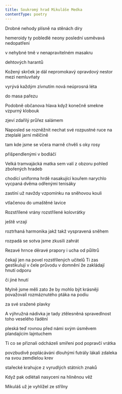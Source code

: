 ```yaml
---
title: Soukromý hrad Mikuláše Medka
contentType: poetry
---
```


<section>

Drobné nehody plísně na stěnách díry

hemeroidy ty pobledlé neony poslední usměvavá  
nedopatření

v nehybné tmě v nenapravitelném masakru

dehtových harantů

Kožený skrček je dál nepromokavý opravdový nestor  
mezi nemluvňaty

vyrývá každým zívnutím nová neúprosná léta

do masa pařezu

Podobně občanova hlava když konečně smekne  
vzpurný klobouk

zjeví zdařilý průřez salámem

Naposled se rozněžnit nechat své rozpustné ruce na  
zteplalé jarní mělčině

tam kde jsme se včera marně chvěli s oky rosy

přišpendlenými v bodláčí

Velká tramvajácká matka sem valí z obzoru pohled  
zbořených hradeb

chodící uniforma hrdě nasakující kouřem narychlo  
vycpaná dvěma odřenými tenisáky

zastíní už navždy vzpomínku na sněhovou kouli

vtlačenou do umaštěné lavice

Rozstřílené vrány rozstřílené kolovrátky

ještě vrzají

roztrhaná harmonika jakž takž vyspravená sněhem

rozpadá se sotva jsme zkusili zahrát

Rezavé hrnce děravé prapory i ucha od půlitrů

čekají jen na povel rozstřílených učitelů Ti zas  
gestikulují v čele průvodu v domnění že zakládají  
hnutí odporu

či jiné hnutí

Mylně jsme měli zato že by mohlo být krásněji  
považovali rozmáznutého ptáka na podiu

za své sražené plavky

A výhružná nádivka je tady ztělesněná spravedlnost  
toho veselého řádění

pleská teď rovnou před námi svým úsměvem  
plandajícím lajntuchem

Ti co se přiznali odcházeli smířeni pod popravčí vrátka

povzbudivě poplácáváni dlouhými futrály lákali zdaleka  
na svou zemdlelou krev

stařecké krahujce z vyrudlých státních znaků

Když pak odlétali nasyceni na hliněnou věž

Mikuláš už je vyhlížel ze střílny

</section>
